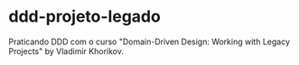 # ddd-projeto-legado
Praticando DDD com o curso "Domain-Driven Design: Working with Legacy Projects" by Vladimir Khorikov.
